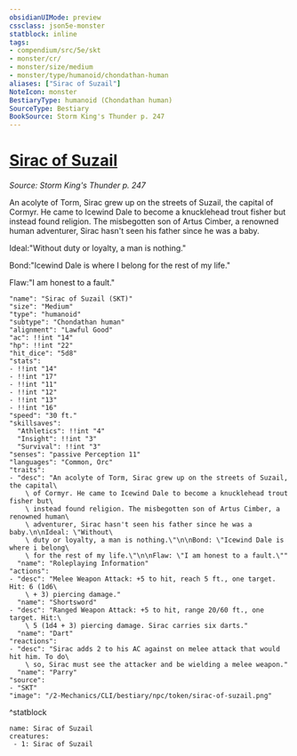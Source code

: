 ```yaml
---
obsidianUIMode: preview
cssclass: json5e-monster
statblock: inline
tags:
- compendium/src/5e/skt
- monster/cr/
- monster/size/medium
- monster/type/humanoid/chondathan-human
aliases: ["Sirac of Suzail"]
NoteIcon: monster
BestiaryType: humanoid (Chondathan human)
SourceType: Bestiary
BookSource: Storm King's Thunder p. 247
---
```

# [Sirac of Suzail](2-Mechanics/CLI/bestiary/npc/sirac-of-suzail-skt.md)
*Source: Storm King's Thunder p. 247*  

An acolyte of Torm, Sirac grew up on the streets of Suzail, the capital of Cormyr. He came to Icewind Dale to become a knucklehead trout fisher but instead found religion. The misbegotten son of Artus Cimber, a renowned human adventurer, Sirac hasn't seen his father since he was a baby.

Ideal:"Without duty or loyalty, a man is nothing."

Bond:"Icewind Dale is where I belong for the rest of my life."

Flaw:"I am honest to a fault."

```statblock
"name": "Sirac of Suzail (SKT)"
"size": "Medium"
"type": "humanoid"
"subtype": "Chondathan human"
"alignment": "Lawful Good"
"ac": !!int "14"
"hp": !!int "22"
"hit_dice": "5d8"
"stats":
- !!int "14"
- !!int "17"
- !!int "11"
- !!int "12"
- !!int "13"
- !!int "16"
"speed": "30 ft."
"skillsaves":
  "Athletics": !!int "4"
  "Insight": !!int "3"
  "Survival": !!int "3"
"senses": "passive Perception 11"
"languages": "Common, Orc"
"traits":
- "desc": "An acolyte of Torm, Sirac grew up on the streets of Suzail, the capital\
    \ of Cormyr. He came to Icewind Dale to become a knucklehead trout fisher but\
    \ instead found religion. The misbegotten son of Artus Cimber, a renowned human\
    \ adventurer, Sirac hasn't seen his father since he was a baby.\n\nIdeal: \"Without\
    \ duty or loyalty, a man is nothing.\"\n\nBond: \"Icewind Dale is where i belong\
    \ for the rest of my life.\"\n\nFlaw: \"I am honest to a fault.\""
  "name": "Roleplaying Information"
"actions":
- "desc": "Melee Weapon Attack: +5 to hit, reach 5 ft., one target. Hit: 6 (1d6\
    \ + 3) piercing damage."
  "name": "Shortsword"
- "desc": "Ranged Weapon Attack: +5 to hit, range 20/60 ft., one target. Hit:\
    \ 5 (1d4 + 3) piercing damage. Sirac carries six darts."
  "name": "Dart"
"reactions":
- "desc": "Sirac adds 2 to his AC against on melee attack that would hit him. To do\
    \ so, Sirac must see the attacker and be wielding a melee weapon."
  "name": "Parry"
"source":
- "SKT"
"image": "/2-Mechanics/CLI/bestiary/npc/token/sirac-of-suzail.png"
```
^statblock

```encounter-table
name: Sirac of Suzail
creatures:
 - 1: Sirac of Suzail
```